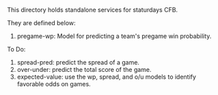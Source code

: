 This directory holds standalone services for staturdays CFB.

They are defined below:

1. pregame-wp: Model for predicting a team's pregame win probability.

To Do:
1. spread-pred: predict the spread of a game.
2. over-under: predict the total score of the game.
3. expected-value: use the wp, spread, and o/u models to identify favorable odds on games.
